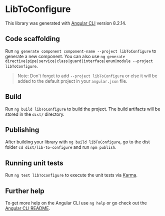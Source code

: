 # LibToConfigure

This library was generated with [Angular CLI](https://github.com/angular/angular-cli) version 8.2.14.

## Code scaffolding

Run `ng generate component component-name --project libToConfigure` to generate a new component. You can also use `ng generate directive|pipe|service|class|guard|interface|enum|module --project libToConfigure`.
> Note: Don't forget to add `--project libToConfigure` or else it will be added to the default project in your `angular.json` file. 

## Build

Run `ng build libToConfigure` to build the project. The build artifacts will be stored in the `dist/` directory.

## Publishing

After building your library with `ng build libToConfigure`, go to the dist folder `cd dist/lib-to-configure` and run `npm publish`.

## Running unit tests

Run `ng test libToConfigure` to execute the unit tests via [Karma](https://karma-runner.github.io).

## Further help

To get more help on the Angular CLI use `ng help` or go check out the [Angular CLI README](https://github.com/angular/angular-cli/blob/master/README.md).
